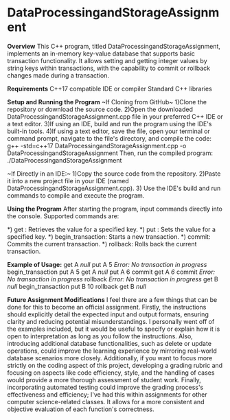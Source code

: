 # DataProcessingandStorageAssignment

**Overview**
This C++ program, titled DataProcessingandStorageAssignment, implements an in-memory key-value database that supports basic transaction functionality. It allows setting and getting integer values by string keys within transactions, with the capability to commit or rollback changes made during a transaction.

**Requirements**
C++17 compatible IDE or compiler 
Standard C++ libraries

**Setup and Running the Program**
~If Cloning from GitHub~
1)Clone the repository or download the source code.
2)Open the downloaded DataProcessingandStorageAssignment.cpp file in your preferred C++ IDE or a text editor.
3)If using an IDE, build and run the program using the IDE's built-in tools.
4)If using a text editor, save the file, open your terminal or command prompt, navigate to the file's directory, and compile the code: g++ -std=c++17 DataProcessingandStorageAssignment.cpp -o DataProcessingandStorageAssignment
Then, run the compiled program: ./DataProcessingandStorageAssignment

~If Directly in an IDE:~
1)Copy the source code from the repository.
2)Paste it into a new project file in your IDE (named DataProcessingandStorageAssignment.cpp).
3) Use the IDE's build and run commands to compile and execute the program.

**Using the Program**
After starting the program, input commands directly into the console. Supported commands are:

*) get <key>: Retrieves the value for a specified key.
*) put <key> <value>: Sets the value for a specified key.
*) begin_transaction: Starts a new transaction.
*) commit: Commits the current transaction.
*) rollback: Rolls back the current transaction.

**Example of Usage:**
get A
_null_
put A 5
_Error: No transaction in progress_
begin_transaction
put A 5
get A
_null_
put A 6
commit
get A
_6_
commit
_Error: No transaction in progress_
rollback
_Error: No transaction in progress_
get B
_null_
begin_transaction
put B 10
rollback
get B
_null_

**Future Assignment Modifications**
I feel there are a few things that can be done for this to become an official assignment. Firstly, the instructions should explicitly detail the expected input and output formats, ensuring clarity and reducing potential misunderstandings. I personally went off of the examples included, but it would be useful to specify or explain how it is open to interpretation as long as you follow the instructions. Also, introducing additional database functionalities, such as delete or update operations, could improve the learning experience by mirroring real-world database scenarios more closely. Additionally, if you want to focus more strictly on the coding aspect of this project, developing a grading rubric and focusing on aspects like code efficiency, style, and the handling of cases would provide a more thorough assessment of student work. Finally, incorporating automated testing could improve the grading process's effectiveness and efficiency; I've had this within assignments for other computer science-related classes. It allows for a more consistent and objective evaluation of each function's correctness.











